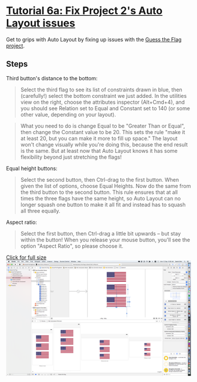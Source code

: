 # [Tutorial 6a: Fix Project 2's Auto Layout issues](https://www.hackingwithswift.com/read/6/overview)

Get to grips with Auto Layout by fixing up issues with the [Guess the Flag project](https://github.com/dlcmh/ios-playground/tree/hws-02-guess-the-flag).

## Steps

Third button's distance to the bottom:

> Select the third flag to see its list of constraints drawn in blue, then (carefully!) select the bottom constraint we just added. In the utilities view on the right, choose the attributes inspector (Alt+Cmd+4), and you should see Relation set to Equal and Constant set to 140 (or some other value, depending on your layout).

> What you need to do is change Equal to be "Greater Than or Equal", then change the Constant value to be 20. This sets the rule "make it at least 20, but you can make it more to fill up space." The layout won't change visually while you're doing this, because the end result is the same. But at least now that Auto Layout knows it has some flexibility beyond just stretching the flags!

Equal height buttons:

> Select the second button, then Ctrl-drag to the first button. When given the list of options, choose Equal Heights. Now do the same from the third button to the second button. This rule ensures that at all times the three flags have the same height, so Auto Layout can no longer squash one button to make it all fit and instead has to squash all three equally.


Aspect ratio:

> Select the first button, then Ctrl-drag a little bit upwards – but stay within the button! When you release your mouse button, you'll see the option "Aspect Ratio", so please choose it.

[Click for full size](https://raw.githubusercontent.com/dlcmh/ios-playground/hws-06-auto-layout/1.png)
![Auto Layout issues fixed)](1.png "Auto Layout issues fixed")
